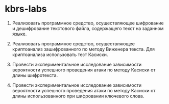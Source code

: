 # kbrs-labs
1. Реализовать программное средство, осуществляющее шифрование и
дешифрование текстового файла, содержащего текст на заданном языке.

2. Реализовать программное средство, осуществляющее криптоанализ
зашифрованного по методу Виженера текста. Для криптоанализа
использовать тест Касиски.
3. Провести экспериментальное исследование зависимости вероятности
успешного проведения атаки по методу Касиски от длины шифротекста.
4. Провести экспериментальное исследование зависимости вероятности
успешного проведения атаки по методу Касиски от длины использованного
при шифровании ключевого слова.
